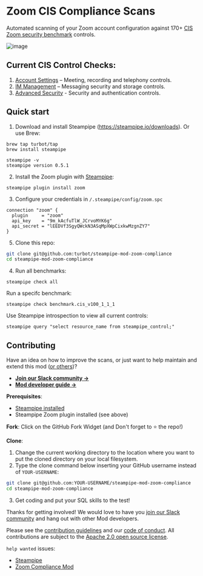 # Zoom CIS Compliance Scans

Automated scanning of your Zoom account configuration against 170+ [CIS Zoom security benchmark](https://www.cisecurity.org/benchmark/zoom/) controls.

![image](https://github.com/turbot/steampipe-mod-zoom-compliance/blob/main/docs/console-output.png?raw=true)

## Current CIS Control Checks:
1. [Account Settings](https://hub.steampipe.io/mods/turbot/zoom_compliance/controls/benchmark.cis_v100_1) – Meeting, recording and telephony controls.
2. [IM Management](https://hub.steampipe.io/mods/turbot/zoom_compliance/controls/benchmark.cis_v100_2) – Messaging security and storage controls.
3. [Advanced Security](https://hub.steampipe.io/mods/turbot/zoom_compliance/controls/benchmark.cis_v100_3_1) - Security and authentication controls.


## Quick start

1) Download and install Steampipe (https://steampipe.io/downloads). Or use Brew:

```shell
brew tap turbot/tap
brew install steampipe

steampipe -v 
steampipe version 0.5.1
```

2) Install the Zoom plugin with [Steampipe](https://steampipe.io):

```shell
steampipe plugin install zoom
```
3) Configure your credentials in `/.steampipe/config/zoom.spc`
```hcl
connection "zoom" {
  plugin     = "zoom"
  api_key    = "9m_kAcfuTlW_JCrvoMYK6g"
  api_secret = "lEEDVf3SgyQWckN3ASqMpXWpCixkwMzgnZY7"
}
```

5) Clone this repo:

```sh
git clone git@github.com:turbot/steampipe-mod-zoom-compliance
cd steampipe-mod-zoom-compliance
```

4) Run all benchmarks:

```shell
steampipe check all
```

Run a specifc benchmark:

```shell
steampipe check benchmark.cis_v100_1_1_1
```

Use Steampipe introspection to view all current controls:

```
steampipe query "select resource_name from steampipe_control;"
```

## Contributing

Have an idea on how to improve the scans, or just want to help maintain and extend this mod ([or others](https://github.com/topics/steampipe-mod))?

- **[Join our Slack community →](https://join.slack.com/t/steampipe/shared_invite/zt-oij778tv-lYyRTWOTMQYBVAbtPSWs3g)**
- **[Mod developer guide →](https://steampipe.io/docs/steampipe-mods/writing-mods.md)**

**Prerequisites**:

- [Steampipe installed](https://steampipe.io/downloads)
- Steampipe Zoom plugin installed (see above)

**Fork**:
Click on the GitHub Fork Widget (and Don't forget to :star: the repo!)

**Clone**:

1. Change the current working directory to the location where you want to put the cloned directory on your local filesystem.
2. Type the clone command below inserting your GitHub username instead of `YOUR-USERNAME`:

```sh
git clone git@github.com:YOUR-USERNAME/steampipe-mod-zoom-compliance
cd steampipe-mod-zoom-compliance
```

3. Get coding and put your SQL skills to the test!

Thanks for getting involved! We would love to have you [join our Slack community](https://join.slack.com/t/steampipe/shared_invite/zt-oij778tv-lYyRTWOTMQYBVAbtPSWs3g) and hang out with other Mod developers.

Please see the [contribution guidelines](https://github.com/turbot/steampipe/blob/main/CONTRIBUTING.md) and our [code of conduct](https://github.com/turbot/steampipe/blob/main/CODE_OF_CONDUCT.md). All contributions are subject to the [Apache 2.0 open source license](https://github.com/turbot/steampipe-mod-zoom-compliance/blob/main/LICENSE).

`help wanted` issues:

- [Steampipe](https://github.com/turbot/steampipe/labels/help%20wanted)
- [Zoom Compliance Mod](https://github.com/turbot/steampipe-mod-zoom-compliance/labels/help%20wanted)
